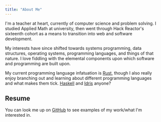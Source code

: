 ```yaml
---
title: "About Me"
---
```


I'm a teacher at heart, currently of computer science and problem solving. I studied Applied Math at university, then went through Hack Reactor's sixteenth cohort as a means to transition into web and software development. 

My interests have since shifted towards systems programming, data structures, operating systems, programming languages, and things of that nature. I love fiddling with the elemental components upon which software and programming are built upon. 

My current programming language infatuation is [Rust](rust), though I also really enjoy branching out and learning about different programming languages and what makes them tick. [Haskell](haskell) and [Idris](idris) anyone?

## Resume

You can look me up on [GitHub][gh] to see examples of my work/what I'm interested in.

[gh]: https://github.com/seanchen1991
[rust]: https://rust-lang.org
[haskell]: https://haskell.org
[idris]: https://idris-lang.org
[exercism]: https://exercism.io
[pijama]: https://github.com/christianpoveda/pijama/
